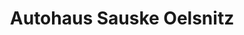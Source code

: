 ---
title: "Autohaus Sauske Oelsnitz"
url: /oelsnitz-erzgeb/autohaus-sauske-oelsnitz/
shop: Autohaus
---